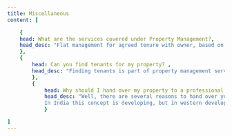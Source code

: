 ```yaml
---
title: Miscellaneous
content: [ 

    {
    head: What are the services covered under Property Management?,
    head_desc: "Flat management for agreed tenure with owner, based on the agreement with owner to obtain letting rights. We identify the right tenant for flat with background check like passport photo id, permanent home/office address proofs, previous tenancy etc and do a complete maintenance for the entire period"
    },
    {
        head: Can you find tenants for my property? ,
        head_desc: "Finding tenants is part of property management services. Renting is easy, but renting to a qualified tenant is much harder. In our qualification process, we take several measures to ensure that the applicant is a good quality tenant. First, the property will be inspected and market rental values will be suggested to owner before looking for tenants. Potential tenants will be searched through newspaper and online advertisements. Background check like employer check, credit history etc will be performed on the potential tenant. Rental agreement will be drafted and signed by us and tenant."
        },
        {
            head: Why should I hand over my property to a professional for property management company?,
            head_desc: "Well, there are several reasons to hand over your property to a professional for property management. The most important one is the multiple skill levels in all areas including labor resource and maximize productivity among other things. You will end up gaining in multiple ways. First and foremost you will have peace of mind. You need not have to disturb or request those unwilling relatives or friends. What you need is service. You pay for it and get it. If there is any lapse on the part of the property management company you can clarify them. But, the same is not possible when you are obligated to ask your friends or relatives. 
            In India this concept is developing, but in western developed countries this concept is very well developed and established. In long term, India needs this services, because apartments and commercial projects will keep increasing, at one stage this become very essential when number of properties grow beyond owner's management limit. Moreover, there are many own properties in multiple cities. Visiting to each city for management will become a big challenge. Owner has to delegate their task to professional property service company like us. For more details, please read home page welcome paragraphs."
            }

]
---
```

<!-- head1:
head1_desc:  -->
